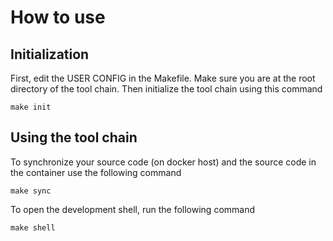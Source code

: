 # How to use

## Initialization

First, edit the USER CONFIG in the Makefile.
Make sure you are at the root directory of the tool chain.
Then initialize the tool chain using this command
```
make init
```

## Using the tool chain

To synchronize your source code (on docker host) and the source code
in the container use the following command
```
make sync
```

To open the development shell, run the following command
```
make shell
```
